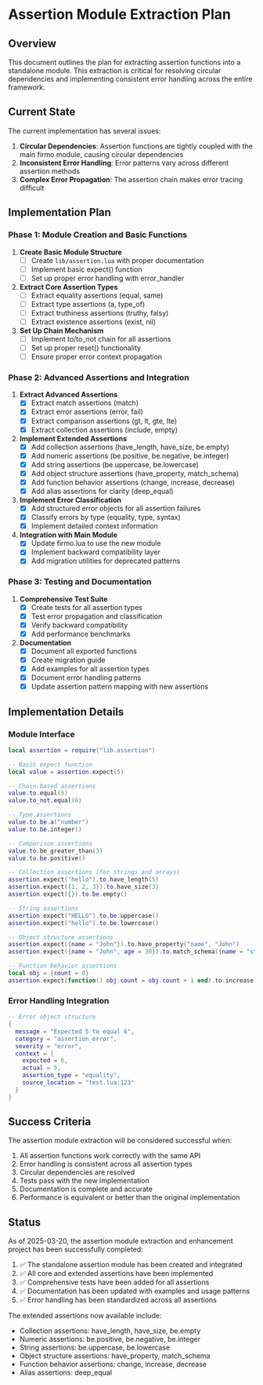 # Assertion Module Extraction Plan

## Overview

This document outlines the plan for extracting assertion functions into a standalone module. This extraction is critical for resolving circular dependencies and implementing consistent error handling across the entire framework.

## Current State

The current implementation has several issues:

1. **Circular Dependencies**: Assertion functions are tightly coupled with the main firmo module, causing circular dependencies
2. **Inconsistent Error Handling**: Error patterns vary across different assertion methods
3. **Complex Error Propagation**: The assertion chain makes error tracing difficult

## Implementation Plan

### Phase 1: Module Creation and Basic Functions

1. **Create Basic Module Structure**
   - [ ] Create `lib/assertion.lua` with proper documentation
   - [ ] Implement basic expect() function
   - [ ] Set up proper error handling with error_handler

2. **Extract Core Assertion Types**
   - [ ] Extract equality assertions (equal, same)
   - [ ] Extract type assertions (a, type_of)
   - [ ] Extract truthiness assertions (truthy, falsy)
   - [ ] Extract existence assertions (exist, nil)

3. **Set Up Chain Mechanism**
   - [ ] Implement to/to_not chain for all assertions
   - [ ] Set up proper reset() functionality
   - [ ] Ensure proper error context propagation

### Phase 2: Advanced Assertions and Integration

1. **Extract Advanced Assertions**
   - [x] Extract match assertions (match)
   - [x] Extract error assertions (error, fail)
   - [x] Extract comparison assertions (gt, lt, gte, lte)
   - [x] Extract collection assertions (include, empty)

2. **Implement Extended Assertions**
   - [x] Add collection assertions (have_length, have_size, be.empty)
   - [x] Add numeric assertions (be.positive, be.negative, be.integer)
   - [x] Add string assertions (be.uppercase, be.lowercase)
   - [x] Add object structure assertions (have_property, match_schema)
   - [x] Add function behavior assertions (change, increase, decrease)
   - [x] Add alias assertions for clarity (deep_equal)

3. **Implement Error Classification**
   - [x] Add structured error objects for all assertion failures
   - [x] Classify errors by type (equality, type, syntax)
   - [x] Implement detailed context information

4. **Integration with Main Module**
   - [x] Update firmo.lua to use the new module
   - [x] Implement backward compatibility layer
   - [x] Add migration utilities for deprecated patterns

### Phase 3: Testing and Documentation

1. **Comprehensive Test Suite**
   - [x] Create tests for all assertion types
   - [x] Test error propagation and classification
   - [x] Verify backward compatibility
   - [x] Add performance benchmarks

2. **Documentation**
   - [x] Document all exported functions
   - [x] Create migration guide
   - [x] Add examples for all assertion types
   - [x] Document error handling patterns
   - [x] Update assertion pattern mapping with new assertions

## Implementation Details

### Module Interface

```lua
local assertion = require("lib.assertion")

-- Basic expect function
local value = assertion.expect(5)

-- Chain-based assertions
value.to.equal(5)
value.to_not.equal(6)

-- Type assertions
value.to.be.a("number")
value.to.be.integer()

-- Comparison assertions
value.to.be_greater_than(3)
value.to.be.positive()

-- Collection assertions (for strings and arrays)
assertion.expect("hello").to.have_length(5)
assertion.expect({1, 2, 3}).to.have_size(3)
assertion.expect({}).to.be.empty()

-- String assertions
assertion.expect("HELLO").to.be.uppercase()
assertion.expect("hello").to.be.lowercase()

-- Object structure assertions
assertion.expect({name = "John"}).to.have_property("name", "John")
assertion.expect({name = "John", age = 30}).to.match_schema({name = "string", age = "number"})

-- Function behavior assertions
local obj = {count = 0}
assertion.expect(function() obj.count = obj.count + 1 end).to.increase(function() return obj.count end)
```

### Error Handling Integration

```lua
-- Error object structure
{
  message = "Expected 5 to equal 6",
  category = "assertion_error",
  severity = "error",
  context = {
    expected = 6,
    actual = 5,
    assertion_type = "equality",
    source_location = "test.lua:123"
  }
}
```

## Success Criteria

The assertion module extraction will be considered successful when:

1. All assertion functions work correctly with the same API
2. Error handling is consistent across all assertion types
3. Circular dependencies are resolved
4. Tests pass with the new implementation
5. Documentation is complete and accurate
6. Performance is equivalent or better than the original implementation

## Status

As of 2025-03-20, the assertion module extraction and enhancement project has been successfully completed:

1. ✅ The standalone assertion module has been created and integrated
2. ✅ All core and extended assertions have been implemented
3. ✅ Comprehensive tests have been added for all assertions
4. ✅ Documentation has been updated with examples and usage patterns
5. ✅ Error handling has been standardized across all assertions

The extended assertions now available include:
- Collection assertions: have_length, have_size, be.empty
- Numeric assertions: be.positive, be.negative, be.integer
- String assertions: be.uppercase, be.lowercase
- Object structure assertions: have_property, match_schema
- Function behavior assertions: change, increase, decrease
- Alias assertions: deep_equal